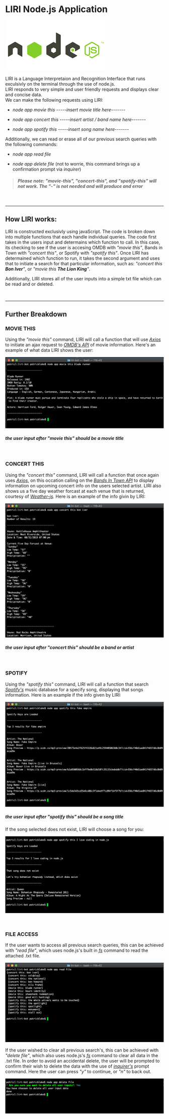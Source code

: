 # **LIRI Node.js Application** 
![node](document-media/node.png)

LIRI is a Language Interpretaion and Recognition Interface that runs exculsivly on the terminal through the use of node.js.
<br>
LIRI responds to very simple and user friendly requests and displays clear and concise data. 
<br>
We can make the following requests using LIRI:

* *node app movie this -----insert movie title here-------*

* *node app concert this -----insert artist / band name here-------*

* *node app spotify this -----insert song name here-------*

Additionally, we can read or erase all of our previous search queries with the following commands: 

* *node app read file*

* *node app delete file* (not to worrie, this command brings up a confirmation prompt via *inquirer*)

>  ##### Please note: *"movie-this", "concert-this", and "spotify-this"* will not work. The "-" is not needed and will produce and error 

<br>
<hr>

## How LIRI works: 

LIRI is constructed exclusivly using javaScript. The code is broken down into multiple functions that each handle individual queries. The code first takes in the users input and determains which function to call. In this case, its checking to see if the user is accesing OMDB with *"movie this"*, Bands in Town with *"concert this"*, or Spotify with *"spotify this"*. Once LIRI has determained which function to run, it takes the second argument and uses that to initiate a search for that particular information, such as: *"concert this **Bon Iver**"*, or *"movie this **The Lion King**"*. 

Additionally, LIRI stores all of the user inputs into a simple txt file which can be read and or deleted.

<br>
<hr>

## Further Breakdown 

### **MOVIE THIS**

Using the *"movie this"* command, LIRI will call a function that will use *[Axios](https://www.npmjs.com/package/axios)* to initiate an ajax request to *[OMDB's API](https://www.npmjs.com/package/axios)* of movie information. Here's an example of what data LIRI shows the user: 

![movie](document-media/movieExample.png)

##### *the user input after "movie this" should be a movie title*

<br>

### **CONCERT THIS**

Using the *"concert this"* command, LIRI will call a function that once again uses *[Axios](https://www.npmjs.com/package/axios)*, on this occation calling on the *[Bands In Town API](https://www.artists.bandsintown.com/bandsintown-api)* to display information on upcoming concert info on the users selected artist. LIRI also shows us a five day weather forcast at each venue that is returned, courtesy of *[Weather-js](https://www.npmjs.com/package/weather-js).*
Here is an example of the info givin by LIRI:

![concert](document-media/concertExample.png)

##### *the user input after "concert this" should be a band or artist*

<br>

### **SPOTIFY** 

Using the *"spotify this"* command, LIRI will call a function that search *[Spotify's](https://www.spotify.com/us/premium/?utm_source=us-en_brand_contextual-desktop_text&utm_medium=paidsearch&utm_campaign=alwayson_ucanz_us_performancemarketing_core_brand+contextual-desktop+text+exact+us-en+google&gclid=Cj0KCQjwp5_qBRDBARIsANxdcimY0cLhyCYo-6-eHkEIips9xssyuHriD7vhaSqawBSSiTNYFR53YE0aAhJ9EALw_wcB&gclsrc=aw.ds)* music database for a specify song, displaying that songs information. Here is an example if the info given by LIRI: 

![spotify](document-media/spotifyExample.png)

##### *the user input after "spotify this" should be a song title*


If the song selected does not exist, LIRI will choose a song for you: 

![spotifyErr](document-media/songErrExample.png)

<br>

### FILE ACCESS

If the user wants to access all previous search queries, this can be achieved with *"read file"*, which uses node.js's built in *[fs](https://nodejs.org/api/fs.html)* command to read the attached .txt file.

![read file](document-media/readExample.png)

If the user wished to clear all previous search's, this can be achieved with *"delete file"*, which also uses node.js's *[fs](https://nodejs.org/api/fs.html)* command to clear all data in the .txt file. In order to avoid an accidental delete, the user will be prompted to confirm their wish to delete the data with the use of *[inquirer's](https://www.npmjs.com/package/inquirer)* prompt command. Here the user can press *"y"* to continue, or *"n"* to back out. 

![delet file](document-media/deleteExample.png)
















